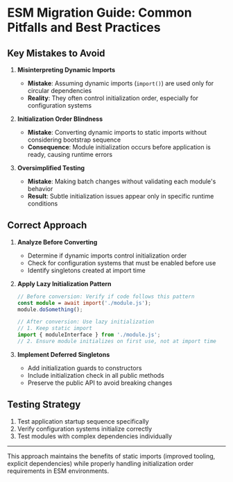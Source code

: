 # ESM Migration Guide: Common Pitfalls and Best Practices

## Key Mistakes to Avoid

1. **Misinterpreting Dynamic Imports**
   - **Mistake**: Assuming dynamic imports (`import()`) are used only for circular dependencies
   - **Reality**: They often control initialization order, especially for configuration systems

2. **Initialization Order Blindness**
   - **Mistake**: Converting dynamic imports to static imports without considering bootstrap sequence
   - **Consequence**: Module initialization occurs before application is ready, causing runtime errors

3. **Oversimplified Testing**
   - **Mistake**: Making batch changes without validating each module's behavior
   - **Result**: Subtle initialization issues appear only in specific runtime conditions

## Correct Approach

1. **Analyze Before Converting**
   - Determine if dynamic imports control initialization order
   - Check for configuration systems that must be enabled before use
   - Identify singletons created at import time

2. **Apply Lazy Initialization Pattern**
   ```typescript
   // Before conversion: Verify if code follows this pattern
   const module = await import('./module.js');
   module.doSomething();
   
   // After conversion: Use lazy initialization
   // 1. Keep static import
   import { moduleInterface } from './module.js';
   // 2. Ensure module initializes on first use, not at import time
   ```

3. **Implement Deferred Singletons**
   - Add initialization guards to constructors
   - Include initialization check in all public methods
   - Preserve the public API to avoid breaking changes

## Testing Strategy

1. Test application startup sequence specifically
2. Verify configuration systems initialize correctly
3. Test modules with complex dependencies individually

---

This approach maintains the benefits of static imports (improved tooling, explicit dependencies) while properly handling initialization order requirements in ESM environments.
